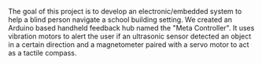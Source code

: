  The goal of this project is to develop an electronic/embedded system to help a blind person navigate a school building setting. We created an Arduino based handheld feedback hub named the "Meta Controller". It uses vibration motors to alert the user if an ultrasonic sensor detected an object in a certain direction and a magnetometer paired with a servo motor to act as a tactile compass.
